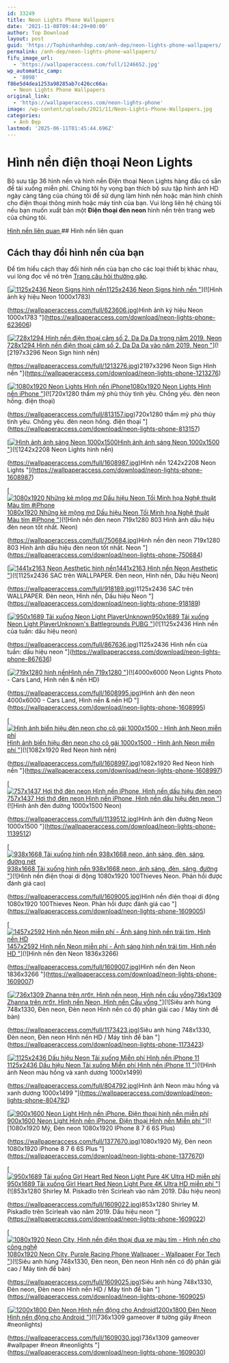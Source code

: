 ```yaml
---
id: 33249
title: Neon Lights Phone Wallpapers
date: '2021-11-08T09:44:29+00:00'
author: Top Download
layout: post
guid: 'https://Tophinhanhdep.com/anh-dep/neon-lights-phone-wallpapers/'
permalink: /anh-dep/neon-lights-phone-wallpapers/
fifu_image_url:
  - 'https://wallpaperaccess.com/full/1246652.jpg'
wp_automatic_camp:
  - '8098'
f86e5d4dea1253a98285ab7c426cc66a:
  - Neon Lights Phone Wallpapers
original_link:
  - 'https://wallpaperaccess.com/neon-lights-phone'
image: /wp-content/uploads/2021/11/Neon-Lights-Phone-Wallpapers.jpg
categories:
  - Ảnh Đẹp
lastmod: '2025-06-11T01:45:44.696Z'
---
```

# Hình nền điện thoại Neon Lights

Bộ sưu tập 36 hình nền và hình nền Điện thoại Neon Lights hàng đầu có sẵn để tải xuống miễn phí. Chúng tôi hy vọng bạn thích bộ sưu tập hình ảnh HD ngày càng tăng của chúng tôi để sử dụng làm hình nền hoặc màn hình chính cho điện thoại thông minh hoặc máy tính của bạn. Vui lòng liên hệ chúng tôi nếu bạn muốn xuất bản một **Điện thoại đèn neon** hình nền trên trang web của chúng tôi.

[Hình nền liên quan ](#related) ## Hình nền liên quan

## Cách thay đổi hình nền của bạn

Để tìm hiểu cách thay đổi hình nền của bạn cho các loại thiết bị khác nhau, vui lòng đọc về nó trên [Trang câu hỏi thường gặp](https://tophinhanhdep.com/faq/).

  
[[![1125x2436 Neon Signs hình nền](https://wallpaperaccess.com/full/1246652.jpg)1125x2436 Neon Signs hình nền "](https://wallpaperaccess.com/download/neon-lights-phone-1246652)](![Hình ảnh ký hiệu Neon 1000x1783)

(https://wallpaperaccess.com/full/623606.jpg)Hình ảnh ký hiệu Neon 1000x1783 "](https://wallpaperaccess.com/download/neon-lights-phone-623606)

[[![728x1294 Hình nền điện thoại câm số 2.  Da Da Da trong năm 2019. Neon](https://wallpaperaccess.com/full/1608982.jpg)728x1294 Hình nền điện thoại câm số 2. Da Da Da vào năm 2019. Neon "](https://wallpaperaccess.com/download/neon-lights-phone-1608982)](![2197x3296 Neon Sign hình nền)

(https://wallpaperaccess.com/full/1213276.jpg)2197x3296 Neon Sign Hình nền "](https://wallpaperaccess.com/download/neon-lights-phone-1213276)

[[![1080x1920 Neon Lights Hình nền iPhone](https://wallpaperaccess.com/full/1377568.jpg)1080x1920 Neon Lights Hình nền iPhone "](https://wallpaperaccess.com/download/neon-lights-phone-1377568)](![720x1280 thẩm mỹ phù thủy tình yêu.  Chồng yêu.  đèn neon hồng.  điện thoại)

(https://wallpaperaccess.com/full/813157.jpg)720x1280 thẩm mỹ phù thủy tình yêu. Chồng yêu. đèn neon hồng. điện thoại "](https://wallpaperaccess.com/download/neon-lights-phone-813157)

[[![Hình ảnh ánh sáng Neon 1000x1500](https://wallpaperaccess.com/full/813158.jpg)Hình ảnh ánh sáng Neon 1000x1500 "](https://wallpaperaccess.com/download/neon-lights-phone-813158)](![1242x2208 Neon Lights hình nền)

(https://wallpaperaccess.com/full/1608987.jpg)Hình nền 1242x2208 Neon Lights "](https://wallpaperaccess.com/download/neon-lights-phone-1608987)

[[![1080x1920 Những kẻ mộng mơ Dấu hiệu Neon Tối Minh họa Nghệ thuật Màu tím #iPhone](https://wallpaperaccess.com/full/182912.jpg)1080x1920 Những kẻ mộng mơ Dấu hiệu Neon Tối Minh họa Nghệ thuật Màu tím #iPhone "](https://wallpaperaccess.com/download/neon-lights-phone-182912)](![Hình nền đèn neon 719x1280 803 Hình ảnh dấu hiệu đèn neon tốt nhất.  Neon)

(https://wallpaperaccess.com/full/750684.jpg)Hình nền đèn neon 719x1280 803 Hình ảnh dấu hiệu đèn neon tốt nhất. Neon "](https://wallpaperaccess.com/download/neon-lights-phone-750684)

[[![1441x2163 Neon Aesthetic hình nền](https://wallpaperaccess.com/full/1469152.jpg)1441x2163 Hình nền Neon Aesthetic "](https://wallpaperaccess.com/download/neon-lights-phone-1469152)](![1125x2436 SAC trên WALLPAPER.  Đèn neon, Hình nền, Dấu hiệu Neon)

(https://wallpaperaccess.com/full/918189.jpg)1125x2436 SAC trên WALLPAPER. Đèn neon, Hình nền, Dấu hiệu Neon "](https://wallpaperaccess.com/download/neon-lights-phone-918189)

[[![950x1689 Tải xuống Neon Light PlayerUnknown](https://wallpaperaccess.com/full/794333.jpg)950x1689 Tải xuống Neon Light PlayerUnknown's Battlegrounds PUBG "](https://wallpaperaccess.com/download/neon-lights-phone-794333)](![1125x2436 Hình nền của tuần: dấu hiệu neon)

(https://wallpaperaccess.com/full/867636.jpg)1125x2436 Hình nền của tuần: dấu hiệu neon "](https://wallpaperaccess.com/download/neon-lights-phone-867636)

[[![719x1280 hình nền](https://wallpaperaccess.com/full/756816.png)Hình nền 719x1280 "](https://wallpaperaccess.com/download/neon-lights-phone-756816)](![4000x6000 Neon Lights Photo - Cars Land, Hình nền & nền HD)

(https://wallpaperaccess.com/full/1608995.jpg)Hình ảnh đèn neon 4000x6000 - Cars Land, Hình nền &amp; nền HD "](https://wallpaperaccess.com/download/neon-lights-phone-1608995)

[[![Hình ảnh biển hiệu đèn neon cho cô gái 1000x1500 - Hình ảnh Neon miễn phí](https://wallpaperaccess.com/full/1608996.jpg)Hình ảnh biển hiệu đèn neon cho cô gái 1000x1500 - Hình ảnh Neon miễn phí "](https://wallpaperaccess.com/download/neon-lights-phone-1608996)](![1082x1920 Red Neon hình nền)

(https://wallpaperaccess.com/full/1608997.jpg)1082x1920 Red Neon hình nền "](https://wallpaperaccess.com/download/neon-lights-phone-1608997)

[[![757x1437 Hơi thở đèn neon Hình nền iPhone, Hình nền dấu hiệu đèn neon](https://wallpaperaccess.com/full/1608999.jpg)757x1437 Hơi thở đèn neon Hình nền iPhone, Hình nền dấu hiệu đèn neon "](https://wallpaperaccess.com/download/neon-lights-phone-1608999)](![Hình ảnh đèn đường 1000x1500 Neon)

(https://wallpaperaccess.com/full/1139512.jpg)Hình ảnh đèn đường Neon 1000x1500 "](https://wallpaperaccess.com/download/neon-lights-phone-1139512)

[[![938x1668 Tải xuống hình nền 938x1668 neon, ánh sáng, đèn, sáng, đường nét](https://wallpaperaccess.com/full/1609003.jpg)938x1668 Tải xuống hình nền 938x1668 neon, ánh sáng, đèn, sáng, đường "](https://wallpaperaccess.com/download/neon-lights-phone-1609003)](![Hình nền điện thoại di động 1080x1920 100Thieves Neon.  Phản hồi được đánh giá cao)

(https://wallpaperaccess.com/full/1609005.jpg)Hình nền điện thoại di động 1080x1920 100Thieves Neon. Phản hồi được đánh giá cao "](https://wallpaperaccess.com/download/neon-lights-phone-1609005)

[[![1457x2592 Hình nền Neon miễn phí - Ánh sáng hình nền trái tim, Hình nền HD](https://wallpaperaccess.com/full/1609006.jpg)1457x2592 Hình nền Neon miễn phí - Ánh sáng hình nền trái tim, Hình nền HD "](https://wallpaperaccess.com/download/neon-lights-phone-1609006)](![Hình nền đèn Neon 1836x3266)

(https://wallpaperaccess.com/full/1609007.jpg)Hình nền đèn Neon 1836x3266 "](https://wallpaperaccess.com/download/neon-lights-phone-1609007)

[[![736x1309 Zhanna trên лгбт.  Hình nền neon, Hình nền cầu vồng](https://wallpaperaccess.com/full/1609008.jpg)736x1309 Zhanna trên лгбт. Hình nền Neon, Hình nền Cầu vồng "](https://wallpaperaccess.com/download/neon-lights-phone-1609008)](![Siêu anh hùng 748x1330, Đèn neon, Đèn neon Hình nền có độ phân giải cao / Máy tính để bàn)

(https://wallpaperaccess.com/full/1173423.jpg)Siêu anh hùng 748x1330, Đèn neon, Đèn neon Hình nền HD / Máy tính để bàn "](https://wallpaperaccess.com/download/neon-lights-phone-1173423)

[[![1125x2436 Dấu hiệu Neon Tải xuống Miễn phí Hình nền iPhone 11](https://wallpaperaccess.com/full/1609013.jpg)1125x2436 Dấu hiệu Neon Tải xuống Miễn phí Hình nền iPhone 11 "](https://wallpaperaccess.com/download/neon-lights-phone-1609013)](![Hình ảnh Neon màu hồng và xanh dương 1000x1499)

(https://wallpaperaccess.com/full/804792.jpg)Hình ảnh Neon màu hồng và xanh dương 1000x1499 "](https://wallpaperaccess.com/download/neon-lights-phone-804792)

[[![900x1600 Neon Light Hình nền iPhone.  Điện thoại hình nền miễn phí](https://wallpaperaccess.com/full/1609018.jpg)900x1600 Neon Light Hình nền iPhone. Điện thoại Hình nền Miễn phí "](https://wallpaperaccess.com/download/neon-lights-phone-1609018)](![1080x1920 Mỹ, Đèn neon 1080x1920 IPhone 8 7 6 6S Plus)

(https://wallpaperaccess.com/full/1377670.jpg)1080x1920 Mỹ, Đèn neon 1080x1920 iPhone 8 7 6 6S Plus "](https://wallpaperaccess.com/download/neon-lights-phone-1377670)

[[![950x1689 Tải xuống Girl Heart Red Neon Light Pure 4K Ultra HD miễn phí](https://wallpaperaccess.com/full/665662.jpg)950x1689 Tải xuống Girl Heart Red Neon Light Pure 4K Ultra HD miễn phí "](https://wallpaperaccess.com/download/neon-lights-phone-665662)](![853x1280 Shirley M. Piskadlo trên Scirleah vào năm 2019. Dấu hiệu neon)

(https://wallpaperaccess.com/full/1609022.jpg)853x1280 Shirley M. Piskadlo trên Scirleah vào năm 2019. Dấu hiệu neon "](https://wallpaperaccess.com/download/neon-lights-phone-1609022)

[[![1080x1920 Neon City, Hình nền điện thoại đua xe màu tím - Hình nền cho công nghệ](https://wallpaperaccess.com/full/1377819.jpg)1080x1920 Neon City, Purple Racing Phone Wallpaper - Wallpaper For Tech "](https://wallpaperaccess.com/download/neon-lights-phone-1377819)](![Siêu anh hùng 748x1330, Đèn neon, Đèn neon Hình nền có độ phân giải cao / Máy tính để bàn)

(https://wallpaperaccess.com/full/1609025.jpg)Siêu anh hùng 748x1330, Đèn neon, Đèn neon Hình nền HD / Máy tính để bàn "](https://wallpaperaccess.com/download/neon-lights-phone-1609025)

[[![1200x1800 Đèn Neon Hình nền động cho Android](https://wallpaperaccess.com/full/1609029.jpg)1200x1800 Đèn Neon Hình nền động cho Android "](https://wallpaperaccess.com/download/neon-lights-phone-1609029)](![736x1309 gameover # tường giấy #neon #neonlights)

(https://wallpaperaccess.com/full/1609030.jpg)736x1309 gameover #wallpaper #neon #neonlights "](https://wallpaperaccess.com/download/neon-lights-phone-1609030)
